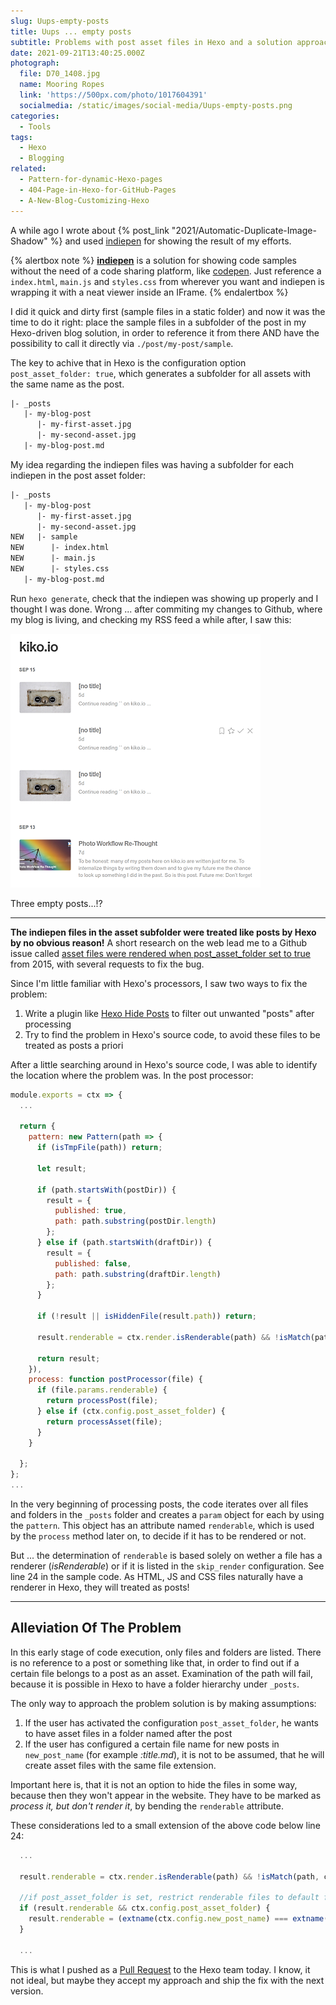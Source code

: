 ```yaml
---
slug: Uups-empty-posts
title: Uups ... empty posts
subtitle: Problems with post asset files in Hexo and a solution approach
date: 2021-09-21T13:40:25.000Z
photograph:
  file: D70_1408.jpg
  name: Mooring Ropes
  link: 'https://500px.com/photo/1017604391'
  socialmedia: /static/images/social-media/Uups-empty-posts.png
categories:
  - Tools
tags:
  - Hexo
  - Blogging
related:
  - Pattern-for-dynamic-Hexo-pages
  - 404-Page-in-Hexo-for-GitHub-Pages
  - A-New-Blog-Customizing-Hexo
---
```


A while ago I wrote about {% post_link "2021/Automatic-Duplicate-Image-Shadow" %} and used [indiepen](https://indiepen.tech/) for showing the result of my efforts.

{% alertbox note %}
**[indiepen](https://indiepen.tech/)** is a solution for showing code samples without the need of a code sharing platform, like [codepen](https://codepen.io/). Just reference a ``index.html``, ``main.js`` and ``styles.css`` from wherever you want and indiepen is wrapping it with a neat viewer inside an IFrame.
{% endalertbox %}

I did it quick and dirty first (sample files in a static folder) and now it was the time to do it right: place the sample files in a subfolder of the post in my Hexo-driven blog solution, in order to reference it from there AND have the possibility to call it directly via ``./post/my-post/sample``.

The key to achive that in Hexo is the configuration option ``post_asset_folder: true``, which generates a subfolder for all assets with the same name as the post.

```txt
|- _posts
   |- my-blog-post
      |- my-first-asset.jpg
      |- my-second-asset.jpg
   |- my-blog-post.md
```

My idea regarding the indiepen files was having a subfolder for each indiepen in the post asset folder:

```txt
|- _posts
   |- my-blog-post
      |- my-first-asset.jpg
      |- my-second-asset.jpg
NEW   |- sample
NEW      |- index.html
NEW      |- main.js
NEW      |- styles.css
   |- my-blog-post.md
```

Run ``hexo generate``, check that the indiepen was showing up properly and I thought I was done. Wrong ... after commiting my changes to Github, where my blog is living, and checking my RSS feed a while after, I saw this:

![Empty posts in feedly](Uups-empty-posts/feed-empty-posts.png)

Three empty posts...!?

<!-- more -->

---

**The indiepen files in the asset subfolder were treated like posts by Hexo by no obvious reason!** A short research on the web lead me to a Github issue called [asset files were rendered when post_asset_folder set to true](https://github.com/hexojs/hexo/issues/1490) from 2015, with several requests to fix the bug.

Since I'm little familiar with Hexo's processors, I saw two ways to fix the problem:

1. Write a plugin like [Hexo Hide Posts](https://github.com/printempw/hexo-hide-posts) to filter out unwanted "posts" after processing
2. Try to find the problem in Hexo's source code, to avoid these files to be treated as posts a priori

After a little searching around in Hexo's source code, I was able to identify the location where the problem was. In the post processor:

```js ./node_modules/hexo/lib/plugins/processor/post.js (shortened)
module.exports = ctx => {
  ...

  return {
    pattern: new Pattern(path => {
      if (isTmpFile(path)) return;

      let result;

      if (path.startsWith(postDir)) {
        result = {
          published: true,
          path: path.substring(postDir.length)
        };
      } else if (path.startsWith(draftDir)) {
        result = {
          published: false,
          path: path.substring(draftDir.length)
        };
      }

      if (!result || isHiddenFile(result.path)) return;

      result.renderable = ctx.render.isRenderable(path) && !isMatch(path, ctx.config.skip_render);

      return result;
    }),
    process: function postProcessor(file) {
      if (file.params.renderable) {
        return processPost(file);
      } else if (ctx.config.post_asset_folder) {
        return processAsset(file);
      }
    }

  };
};
...
```

In the very beginning of processing posts, the code iterates over all files and folders in the ``_posts`` folder and creates a ``param`` object for each by using the ``pattern``. This object has an attribute named ``renderable``, which is used by the ``process`` method later on, to decide if it has to be rendered or not.

But ... the determination of ``renderable`` is based solely on wether a file has a renderer (*isRenderable*) or if it is listed in the ``skip_render`` configuration. See line 24 in the sample code. As HTML, JS and CSS files naturally have a renderer in Hexo, they will treated as posts!

---

## Alleviation Of The Problem

In this early stage of code execution, only files and folders are listed. There is no reference to a post or something like that, in order to find out if a certain file belongs to a post as an asset. Examination of the path will fail, because it is possible in Hexo to have a folder hierarchy under ``_posts``.

The only way to approach the problem solution is by making assumptions:

1. If the user has activated the configuration ``post_asset_folder``, he wants to have asset files in a folder named after the post
2. If the user has configured a certain file name for new posts in ``new_post_name`` (for example *:title.md*), it is not to be assumed, that he will create asset files with the same file extension.

Important here is, that it is not an option to hide the files in some way, because then they won't appear in the website. They have to be marked as *process it, but don't render it*, by bending the ``renderable`` attribute.

These considerations led to a small extension of the above code below line 24:

```js ./node_modules/hexo/lib/plugins/processor/post.js (shortened)
  ...

  result.renderable = ctx.render.isRenderable(path) && !isMatch(path, ctx.config.skip_render);
  
  //if post_asset_folder is set, restrict renderable files to default file extension 
  if (result.renderable && ctx.config.post_asset_folder) {
    result.renderable = (extname(ctx.config.new_post_name) === extname(path));
  }

  ...
```

This is what I pushed as a [Pull Request](https://github.com/hexojs/hexo/pull/4781) to the Hexo team today. I know, it not ideal, but maybe they accept my approach and ship the fix with the next version.